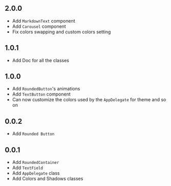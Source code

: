 ## 2.0.0

* Add `MarkdownText` component
* Add `Carousel` component
* Fix colors swapping and custom colors setting

## 1.0.1

* Add Doc for all the classes

## 1.0.0

* Add `RoundedButton`'s animations
* Add `TextButton` component
* Can now customize the colors used by the `AppDelegate` for theme and so on

## 0.0.2

* Add `Rounded Button`

## 0.0.1

* Add `RoundedContainer`
* Add `TextField`
* Add `AppDelegate` class
* Add Colors and Shadows classes
